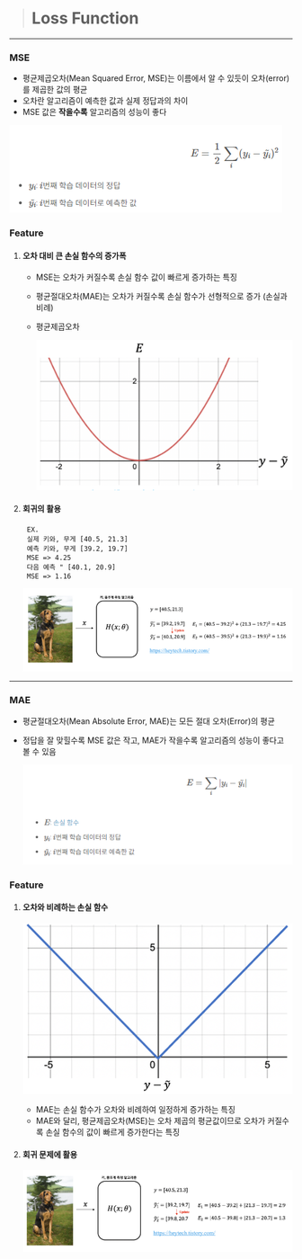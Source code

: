 ># Loss Function

***
### MSE

- 평균제곱오차(Mean Squared Error, MSE)는 이름에서 알 수 있듯이 오차(error)를 제곱한 값의 평균
- 오차란 알고리즘이 예측한 값과 실제 정답과의 차이
- MSE 값은 **작을수록** 알고리즘의 성능이 좋다

![Alt text](image-17.png)

### Feature

1. #### 오차 대비 큰 손실 함수의 증가폭
    - MSE는 오차가 커질수록 손실 함수 값이 빠르게 증가하는 특징
    - 평균절대오차(MAE)는 오차가 커질수록 손실 함수가 선형적으로 증가 (손실과 비례)
    - 평균제곱오차

        ![Alt text](image-19.png)

2. #### 회귀의 활용

    ```
     EX. 
     실제 키와, 무게 [40.5, 21.3]
     예측 키와, 무게 [39.2, 19.7]
     MSE => 4.25
     다음 예측 " [40.1, 20.9]
     MSE => 1.16

    ```

    ![Alt text](image-20.png)

***
### MAE

- 평균절대오차(Mean Absolute Error, MAE)는 모든 절대 오차(Error)의 평균
- 정답을 잘 맞힐수록 MSE 값은 작고, MAE가 작을수록 알고리즘의 성능이 좋다고 볼 수 있음

    ![Alt text](image-21.png)

### Feature

1. #### 오차와 비례하는 손실 함수

    ![Alt text](image-22.png)
    - MAE는 손실 함수가 오차와 비례하여 일정하게 증가하는 특징
    - MAE와 달리, 평균제곱오차(MSE)는 오차 제곱의 평균값이므로 오차가 커질수록 손실 함수의 값이 빠르게 증가한다는 특징

2. #### 회귀 문제에 활용

    ![Alt text](image-23.png)